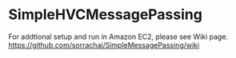 # SimpleHVCMessagePassing

For addtional setup and run in Amazon EC2, please see Wiki page. 
https://github.com/sorrachai/SimpleMessagePassing/wiki
